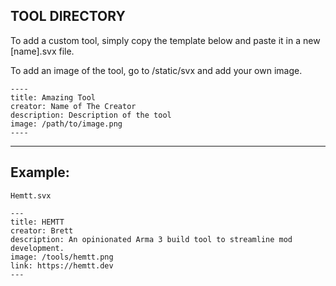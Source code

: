 ## TOOL DIRECTORY
To add a custom tool, simply copy the template below and paste it in a new [name].svx file.

To add an image of the tool, go to /static/svx and add your own image.

```
----
title: Amazing Tool
creator: Name of The Creator
description: Description of the tool
image: /path/to/image.png
----
```

----
## Example:

`Hemtt.svx`
```
---
title: HEMTT
creator: Brett
description: An opinionated Arma 3 build tool to streamline mod development.
image: /tools/hemtt.png
link: https://hemtt.dev
---
```
